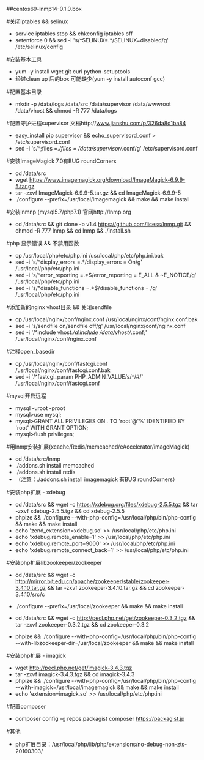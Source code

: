 ﻿##centos69-lnmp14-0.1.0.box


#关闭iptables && selinux
- service iptables stop && chkconfig iptables off
- setenforce 0 && sed -i 's/^SELINUX=.*/SELINUX=disabled/g' /etc/selinux/config


#安装基本工具
- yum -y install wget git curl python-setuptools
- 经过clean up 后的box 可能缺少(yum -y install autoconf gcc)


#配置基本目录
- mkdir -p /data/logs /data/src /data/supervisor /data/wwwroot /data/vhost && chmod -R 777 /data/logs

#配置守护进程supervisor 文档http://www.jianshu.com/p/326da8d1ba84
- easy_install pip supervisor && echo_supervisord_conf > /etc/supervisord.conf
- sed -i 's/^;files =.*/files = \/data\/supervisor\/*.conf/g' /etc/supervisord.conf


#安装ImageMagick  7.0有BUG roundCorners
- cd /data/src
- wget https://www.imagemagick.org/download/ImageMagick-6.9.9-5.tar.gz
- tar -zxvf ImageMagick-6.9.9-5.tar.gz && cd ImageMagick-6.9.9-5
- ./configure --prefix=/usr/local/imagemagick && make && make install


#安装lnmnp (mysql5.7/php7.1) 官网http://lnmp.org
- cd /data/src && git clone -b v1.4 https://github.com/licess/lnmp.git && chmod -R 777 lnmp && cd lnmp && ./install.sh


#php 显示错误 && 不禁用函数
- cp /usr/local/php/etc/php.ini /usr/local/php/etc/php.ini.bak
- sed -i 's/^display_errors =.*/display_errors = On/g' /usr/local/php/etc/php.ini
- sed -i 's/^error_reporting =.*$/error_reporting = E_ALL \& ~E_NOTICE/g' /usr/local/php/etc/php.ini
- sed -i 's/^disable_functions =.*$/disable_functions = /g' /usr/local/php/etc/php.ini

#添加新的nginx vhost目录 && 关闭sendfile
- cp /usr/local/nginx/conf/nginx.conf /usr/local/nginx/conf/nginx.conf.bak
- sed -i 's/sendfile   on/sendfile   off/g' /usr/local/nginx/conf/nginx.conf
- sed -i '/^include vhost.*/a\include /data/vhost/*.conf;' /usr/local/nginx/conf/nginx.conf

#注释open_basedir
- cp /usr/local/nginx/conf/fastcgi.conf /usr/local/nginx/conf/fastcgi.conf.bak
- sed -i '/^fastcgi_param PHP_ADMIN_VALUE/s/^/#/' /usr/local/nginx/conf/fastcgi.conf

#mysql开启远程
- mysql -uroot -proot
- mysql>use mysql;
- mysql>GRANT ALL PRIVILEGES ON *.* TO 'root'@'%' IDENTIFIED BY 'root' WITH GRANT OPTION;
- mysql>flush privileges;


#用lnmp安装扩展(xcache/Redis/memcached/eAccelerator/imageMagick)
- cd /data/src/lnmp
- ./addons.sh install memcached
- ./addons.sh install redis
- （注意：./addons.sh install imagemagick 有BUG roundCorners）

#安装php扩展 - xdebug
- cd /data/src && wget -c https://xdebug.org/files/xdebug-2.5.5.tgz && tar -zxvf xdebug-2.5.5.tgz && cd xdebug-2.5.5
- phpize && ./configure --with-php-config=/usr/local/php/bin/php-config && make && make install
- echo 'zend_extension=xdebug.so' >> /usr/local/php/etc/php.ini
- echo 'xdebug.remote_enable=1' >> /usr/local/php/etc/php.ini
- echo 'xdebug.remote_port=9000' >> /usr/local/php/etc/php.ini
- echo 'xdebug.remote_connect_back=1' >> /usr/local/php/etc/php.ini


#安装php扩展libzookeeper/zookeeper
- cd /data/src && wget -c http://mirror.bit.edu.cn/apache/zookeeper/stable/zookeeper-3.4.10.tar.gz && tar -zxvf zookeeper-3.4.10.tar.gz && cd zookeeper-3.4.10/src/c
- ./configure --prefix=/usr/local/zookeeper && make && make install

- cd /data/src && wget -c http://pecl.php.net/get/zookeeper-0.3.2.tgz && tar -zxvf zookeeper-0.3.2.tgz && cd zookeeper-0.3.2
- phpize && ./configure --with-php-config=/usr/local/php/bin/php-config --with-libzookeeper-dir=/usr/local/zookeeper && make && make install

#安装php扩展 - imagick
- wget http://pecl.php.net/get/imagick-3.4.3.tgz
- tar -zxvf imagick-3.4.3.tgz && cd imagick-3.4.3
- phpize && ./configure --with-php-config=/usr/local/php/bin/php-config --with-imagick=/usr/local/imagemagick && make && make install
- echo 'extension=imagick.so' >> /usr/local/php/etc/php.ini

#配置composer
- composer config -g repos.packagist composer https://packagist.jp

#其他
- php扩展目录：/usr/local/php/lib/php/extensions/no-debug-non-zts-20160303/
